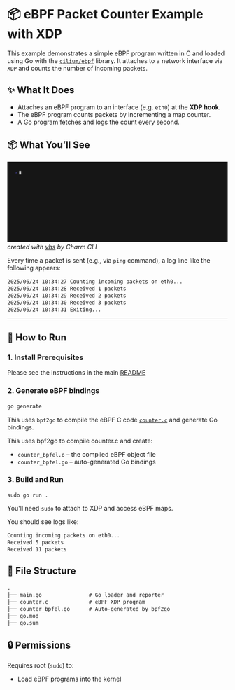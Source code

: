 # 📦 eBPF Packet Counter Example with XDP

This example demonstrates a simple eBPF program written in C and loaded using Go with the [`cilium/ebpf`](https://github.com/cilium/ebpf) library.
It attaches to a network interface via `XDP` and counts the number of incoming packets.

## ✨ What It Does

- Attaches an eBPF program to an interface (e.g. `eth0`) at the **XDP hook**.
- The eBPF program counts packets by incrementing a map counter.
- A Go program fetches and logs the count every second.

## 📦 What You’ll See

![demo.gif](assets/demo.gif)
*created with [vhs](https://github.com/charmbracelet/vhs) by Charm CLI*

Every time a packet is sent (e.g., via `ping` command), a log line like the following appears:

```shell
2025/06/24 10:34:27 Counting incoming packets on eth0...
2025/06/24 10:34:28 Received 1 packets
2025/06/24 10:34:29 Received 2 packets
2025/06/24 10:34:30 Received 3 packets
2025/06/24 10:34:31 Exiting...
```

---
## 🚀 How to Run

### 1. Install Prerequisites

Please see the instructions in the main [README](./../README.md)

### 2. Generate eBPF bindings

```bash
go generate
```

This uses `bpf2go` to compile the eBPF C code [`counter.c`](./counter.c) and generate Go bindings.

This uses bpf2go to compile counter.c and create:
- `counter_bpfel.o` – the compiled eBPF object file
- `counter_bpfel.go` – auto-generated Go bindings

### 3. Build and Run

```shell
sudo go run .
```

You'll need `sudo` to attach to XDP and access eBPF maps.

You should see logs like:
```shell
Counting incoming packets on eth0...
Received 5 packets
Received 11 packets
```

## 📂 File Structure
```shell
.
├── main.go               # Go loader and reporter
├── counter.c             # eBPF XDP program
├── counter_bpfel.go      # Auto-generated by bpf2go
├── go.mod
├── go.sum
```

## 🔒 Permissions
Requires root (`sudo`) to:
* Load eBPF programs into the kernel
